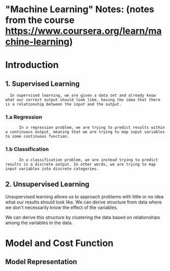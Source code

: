 # "Machine Learning" Notes: (notes from the course https://www.coursera.org/learn/machine-learning)   

# Introduction  
  ## 1. Supervised Learning  
      In supervised learning, we are given a data set and already know what our correct output should look like, having the idea that there is a relationship between the input and the output.
      
   ### 1.a Regression  
          In a regression problem, we are trying to predict results within a continuous output, meaning that we are trying to map input variables to some continuous function. 
   ### 1.b Classification  
          In a classification problem, we are instead trying to predict results in a discrete output. In other words, we are trying to map input variables into discrete categories.  
            
              
  ## 2. Unsupervised Learning  
Unsupervised learning allows us to approach problems with little or no idea what our results should look like. We can derive structure from data where we don't necessarily know the effect of the variables.

We can derive this structure by clustering the data based on relationships among the variables in the data.
   
   
# Model and Cost Function  
## Model Representation  
